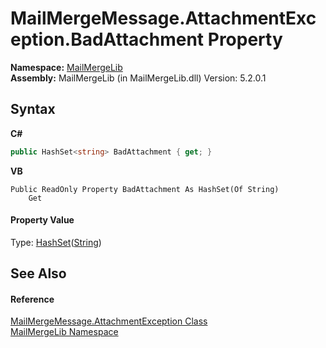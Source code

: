 # MailMergeMessage.AttachmentException.BadAttachment Property 
 

**Namespace:**&nbsp;<a href="31c6ebbe-d683-7561-7308-5a5ee1f76bf5">MailMergeLib</a><br />**Assembly:**&nbsp;MailMergeLib (in MailMergeLib.dll) Version: 5.2.0.1

## Syntax

**C#**<br />
``` C#
public HashSet<string> BadAttachment { get; }
```

**VB**<br />
``` VB
Public ReadOnly Property BadAttachment As HashSet(Of String)
	Get
```


#### Property Value
Type: <a href="http://msdn2.microsoft.com/en-us/library/bb359438" target="_blank">HashSet</a>(<a href="http://msdn2.microsoft.com/en-us/library/s1wwdcbf" target="_blank">String</a>)

## See Also


#### Reference
<a href="5eb81ced-6c72-aeb5-c2fa-82339571a1e9">MailMergeMessage.AttachmentException Class</a><br /><a href="31c6ebbe-d683-7561-7308-5a5ee1f76bf5">MailMergeLib Namespace</a><br />